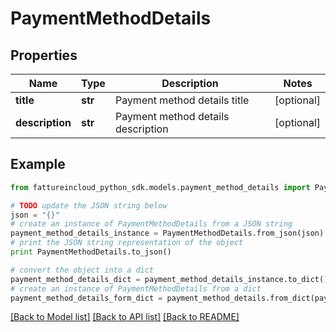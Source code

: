 # PaymentMethodDetails


## Properties
Name | Type | Description | Notes
------------ | ------------- | ------------- | -------------
**title** | **str** | Payment method details title | [optional] 
**description** | **str** | Payment method details description | [optional] 

## Example

```python
from fattureincloud_python_sdk.models.payment_method_details import PaymentMethodDetails

# TODO update the JSON string below
json = "{}"
# create an instance of PaymentMethodDetails from a JSON string
payment_method_details_instance = PaymentMethodDetails.from_json(json)
# print the JSON string representation of the object
print PaymentMethodDetails.to_json()

# convert the object into a dict
payment_method_details_dict = payment_method_details_instance.to_dict()
# create an instance of PaymentMethodDetails from a dict
payment_method_details_form_dict = payment_method_details.from_dict(payment_method_details_dict)
```
[[Back to Model list]](../README.md#documentation-for-models) [[Back to API list]](../README.md#documentation-for-api-endpoints) [[Back to README]](../README.md)


